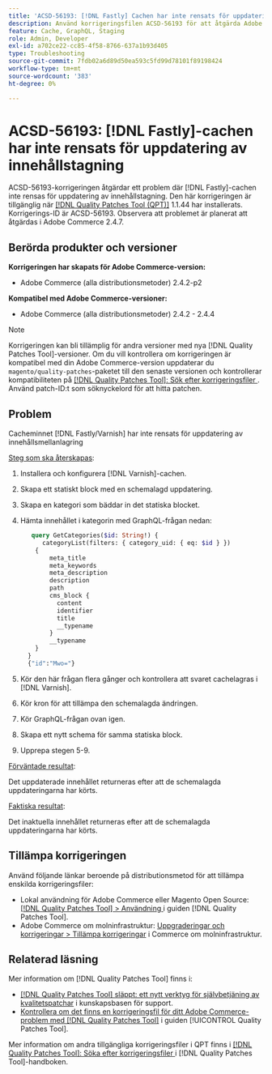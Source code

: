 ```yaml
---
title: 'ACSD-56193: [!DNL Fastly] Cachen har inte rensats för uppdatering av innehållsmellanlagring'
description: Använd korrigeringsfilen ACSD-56193 för att åtgärda Adobe Commerce-problemet där cacheminnet  [!DNL Fastly] inte rensas för uppdatering av innehållstagning.
feature: Cache, GraphQL, Staging
role: Admin, Developer
exl-id: a702ce22-cc85-4f58-8766-637a1b93d405
type: Troubleshooting
source-git-commit: 7fdb02a6d89d50ea593c5fd99d78101f89198424
workflow-type: tm+mt
source-wordcount: '383'
ht-degree: 0%

---
```


# ACSD-56193: [!DNL Fastly]-cachen har inte rensats för uppdatering av innehållstagning

ACSD-56193-korrigeringen åtgärdar ett problem där [!DNL Fastly]-cachen inte rensas för uppdatering av innehållstagning. Den här korrigeringen är tillgänglig när [[!DNL Quality Patches Tool (QPT)]](https://experienceleague.adobe.com/sv/docs/commerce-operations/tools/quality-patches-tool/quality-patches-tool-to-self-serve-quality-patches) 1.1.44 har installerats. Korrigerings-ID är ACSD-56193. Observera att problemet är planerat att åtgärdas i Adobe Commerce 2.4.7.

## Berörda produkter och versioner

**Korrigeringen har skapats för Adobe Commerce-version:**

* Adobe Commerce (alla distributionsmetoder) 2.4.2-p2

**Kompatibel med Adobe Commerce-versioner:**

* Adobe Commerce (alla distributionsmetoder) 2.4.2 - 2.4.4

>[!NOTE]
>
>Korrigeringen kan bli tillämplig för andra versioner med nya [!DNL Quality Patches Tool]-versioner. Om du vill kontrollera om korrigeringen är kompatibel med din Adobe Commerce-version uppdaterar du `magento/quality-patches`-paketet till den senaste versionen och kontrollerar kompatibiliteten på [[!DNL Quality Patches Tool]: Sök efter korrigeringsfiler ](https://experienceleague.adobe.com/tools/commerce-quality-patches/index.html?lang=sv-SE). Använd patch-ID:t som söknyckelord för att hitta patchen.

## Problem

Cacheminnet [!DNL Fastly/Varnish] har inte rensats för uppdatering av innehållsmellanlagring

<u>Steg som ska återskapas</u>:

1. Installera och konfigurera [!DNL Varnish]-cachen.
1. Skapa ett statiskt block med en schemalagd uppdatering.
1. Skapa en kategori som bäddar in det statiska blocket.
1. Hämta innehållet i kategorin med GraphQL-frågan nedan:

   ```GraphQL
      query GetCategories($id: String!) {
         categoryList(filters: { category_uid: { eq: $id } }) 
       {
           meta_title
           meta_keywords
           meta_description
           description
           path
           cms_block {
             content
             identifier
             title
             __typename
           }
           __typename
       }
     }
     {"id":"Mwo="}
   ```

1. Kör den här frågan flera gånger och kontrollera att svaret cachelagras i [!DNL Varnish].
1. Kör kron för att tillämpa den schemalagda ändringen.
1. Kör GraphQL-frågan ovan igen.
1. Skapa ett nytt schema för samma statiska block.
1. Upprepa stegen 5-9.

<u>Förväntade resultat</u>:

Det uppdaterade innehållet returneras efter att de schemalagda uppdateringarna har körts.

<u>Faktiska resultat</u>:

Det inaktuella innehållet returneras efter att de schemalagda uppdateringarna har körts.

## Tillämpa korrigeringen

Använd följande länkar beroende på distributionsmetod för att tillämpa enskilda korrigeringsfiler:

* Lokal användning för Adobe Commerce eller Magento Open Source: [[!DNL Quality Patches Tool] > Användning ](/help/tools/quality-patches-tool/usage.md) i guiden [!DNL Quality Patches Tool].
* Adobe Commerce om molninfrastruktur: [Uppgraderingar och korrigeringar > Tillämpa korrigeringar](https://experienceleague.adobe.com/docs/commerce-cloud-service/user-guide/develop/upgrade/apply-patches.html?lang=sv-SE) i Commerce om molninfrastruktur.

## Relaterad läsning

Mer information om [!DNL Quality Patches Tool] finns i:

* [[!DNL Quality Patches Tool] släppt: ett nytt verktyg för självbetjäning av kvalitetspatchar](https://experienceleague.adobe.com/sv/docs/commerce-operations/tools/quality-patches-tool/quality-patches-tool-to-self-serve-quality-patches) i kunskapsbasen för support.
* [Kontrollera om det finns en korrigeringsfil för ditt Adobe Commerce-problem med  [!DNL Quality Patches Tool]](/help/tools/quality-patches-tool/patches-available-in-qpt/check-patch-for-magento-issue-with-magento-quality-patches.md) i guiden [!UICONTROL Quality Patches Tool].


Mer information om andra tillgängliga korrigeringsfiler i QPT finns i [[!DNL Quality Patches Tool]: Söka efter korrigeringsfiler ](https://experienceleague.adobe.com/tools/commerce-quality-patches/index.html?lang=sv-SE) i [!DNL Quality Patches Tool]-handboken.
